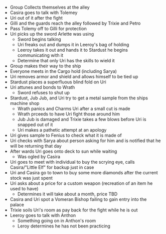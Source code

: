 <!-- TITLE: May 4, 2019 -->
<!-- SUBTITLE: A quick summary of 2019 05 04 -->

* Group Collects themselves at the alley
* Casira goes to talk with Tolemey
* Uri out of it after the fight
* Gilli and the guards reach the alley followed by Trixie and Petro
* Pass Tolemy off to Gilli for protection 
* Uri picks up the sword Arlette was using
	* Sword begins talking
	* Uri freaks out and dumps it in Leeroy's bag of holding
	* Leeroy takes it out and hands it to Stardust he begins communicating with it
	* Determine that only Uri has the skills to wield it
* Group makes their way to the ship
* Everyone meets in the Cargo hold (including Sarya)
* Uri removes armor and shield and allows himself to be tied up
* Stardust places a superfluous blind fold on Uri
* Uri attunes and bonds to Wrath
	* Sword refuses to shut up
* Stardust, Jub Jub, and Uri try to get a metal sample from the ships machine shop
	* Wrath panics and Charms Uri after a small cut is made
	* Wrath prceeds to have Uri fight those around him
	* Jub Jub is damaged and Trixie takes a few blows before Uri is snapped out of it
	* Uri makes a pathetic attempt at an apology
* Uri gives sample to Fenius to check what it is made of
* Uri checks with Sarya about person asking for him and is notified that he will be returning that day
* After wards Uri goes onto deck to sun while waiting
	* Was ogled by Casira
* Uri goes to meet with individual to buy the scrying eye, calls Casira/"Little Elf" for backup just in case
* Uri and Casira go to town to buy some more diamonds after the current stock was just spent
* Uri asks about a price for a custom weapon (recreation of an item he used to have)
	* Determines it will take about a month, price TBD
* Casira and Uri spot a Vomeran Bishop failing to gain entry into the palace
* Trixie soils Uri's room as pay back for the fight while he is out
*  Leeroy goes to talk with Anthon
	*  Something going on in Anthon's room
	*  Leroy determines he has not been practicing